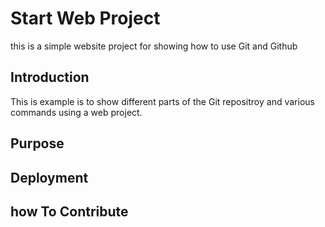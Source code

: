 # Start Web Project

this is a simple website project for showing how to use Git and Github

## Introduction

This is example is to show different parts of the Git repositroy and various commands using a web project.

## Purpose

## Deployment

## how To Contribute